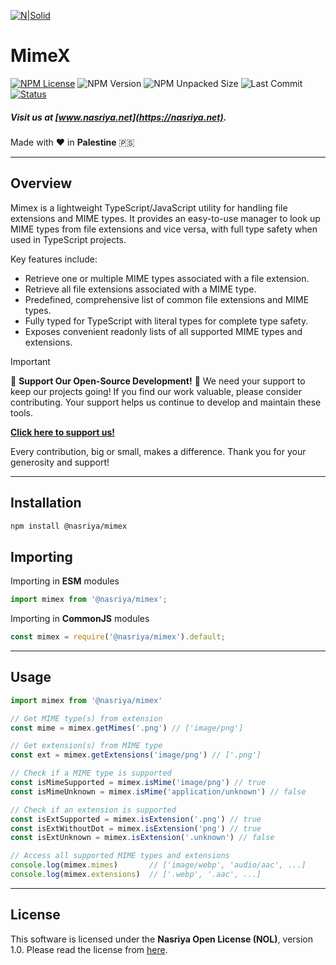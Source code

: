 [![N|Solid](https://static.wixstatic.com/media/72ffe6_da8d2142d49c42b29c96ba80c8a91a6c~mv2.png)](https://nasriya.net)

# MimeX

[![NPM License](https://img.shields.io/npm/l/%40nasriya%2Fmimex?color=lightgreen)](https://github.com/nasriyasoftware/MimeX?tab=License-1-ov-file) ![NPM Version](https://img.shields.io/npm/v/%40nasriya%2Fmimex) ![NPM Unpacked Size](https://img.shields.io/npm/unpacked-size/%40nasriya%2Fmimex) ![Last Commit](https://img.shields.io/github/last-commit/nasriyasoftware/MimeX.svg) [![Status](https://img.shields.io/badge/Status-Stable-lightgreen.svg)](link-to-your-status-page)

##### Visit us at [www.nasriya.net](https://nasriya.net).

Made with ❤️ in **Palestine** 🇵🇸

___
## Overview
Mimex is a lightweight TypeScript/JavaScript utility for handling file extensions and MIME types. It provides an easy-to-use manager to look up MIME types from file extensions and vice versa, with full type safety when used in TypeScript projects.

Key features include:
- Retrieve one or multiple MIME types associated with a file extension.
- Retrieve all file extensions associated with a MIME type.
- Predefined, comprehensive list of common file extensions and MIME types.
- Fully typed for TypeScript with literal types for complete type safety.
- Exposes convenient readonly lists of all supported MIME types and extensions.

> [!IMPORTANT]
> 
> 🌟 **Support Our Open-Source Development!** 🌟
> We need your support to keep our projects going! If you find our work valuable, please consider contributing. Your support helps us continue to develop and maintain these tools.
> 
> **[Click here to support us!](https://fund.nasriya.net/)**
> 
> Every contribution, big or small, makes a difference. Thank you for your generosity and support!
___
## Installation

```bash
npm install @nasriya/mimex
```

## Importing
Importing in **ESM** modules
```js
import mimex from '@nasriya/mimex';
```

Importing in **CommonJS** modules
```js
const mimex = require('@nasriya/mimex').default;
```
___
## Usage

```js
import mimex from '@nasriya/mimex'

// Get MIME type(s) from extension
const mime = mimex.getMimes('.png') // ['image/png']

// Get extension(s) from MIME type
const ext = mimex.getExtensions('image/png') // ['.png']

// Check if a MIME type is supported
const isMimeSupported = mimex.isMime('image/png') // true
const isMimeUnknown = mimex.isMime('application/unknown') // false

// Check if an extension is supported
const isExtSupported = mimex.isExtension('.png') // true
const isExtWithoutDot = mimex.isExtension('png') // true
const isExtUnknown = mimex.isExtension('.unknown') // false

// Access all supported MIME types and extensions
console.log(mimex.mimes)       // ['image/webp', 'audio/aac', ...]
console.log(mimex.extensions)  // ['.webp', '.aac', ...]
```
___
## License
This software is licensed under the **Nasriya Open License (NOL)**, version 1.0.
Please read the license from [here](https://github.com/nasriyasoftware/MimeX?tab=License-1-ov-file).
